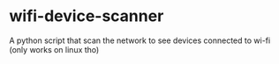 # wifi-device-scanner
A python script that scan the network to see devices connected to wi-fi (only works on linux tho)
